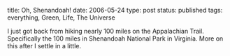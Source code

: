title: Oh, Shenandoah!
date: 2006-05-24
type: post
status: published
tags: everything, Green, Life, The Universe


I just got back from hiking nearly 100 miles on the Appalachian Trail. Specifically the 100 miles in Shenandoah National Park in Virginia. More on this after I settle in a little.

